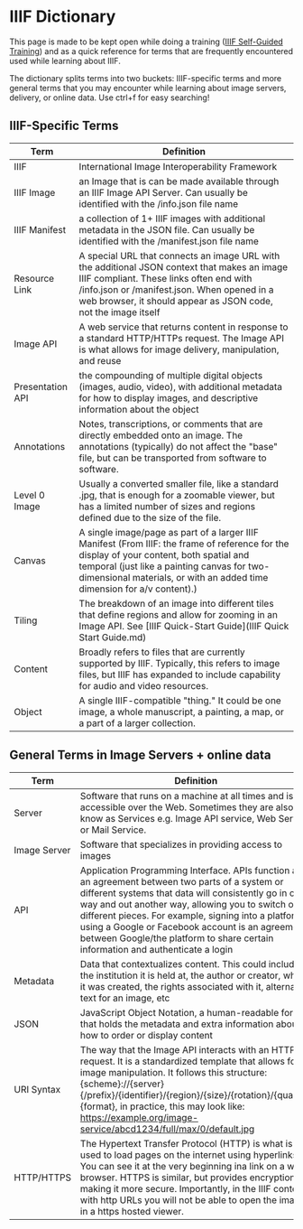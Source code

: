 # IIIF Dictionary

This page is made to be kept open while doing a training ([IIIF Self-Guided Training](https://training.iiif.io/iiif-online-workshop/)) and as a quick reference for terms that are frequently encountered used while learning about IIIF. 

The dictionary splits terms into two buckets: IIIF-specific terms and more general terms that you may encounter while learning about image servers, delivery, or online data.  Use ctrl+f for easy searching! 

## IIIF-Specific Terms

| Term             | Definition                                                                                                                                                                                                                                                         |
|------------------|--------------------------------------------------------------------------------------------------------------------------------------------------------------------------------------------------------------------------------------------------------------------|
| IIIF             | International Image Interoperability Framework                                                                                                                                                                                                                     |
| IIIF Image       | an Image that is can be made available through an IIIF Image API Server. Can usually be identified with the /info.json file name                                                                                                                                   |
| IIIF Manifest    | a collection of 1+ IIIF images with additional metadata in the JSON file. Can usually be identified with the /manifest.json file name                                                                                                                              |
| Resource Link    | A special URL that connects an image URL with the additional JSON context that makes an image IIIF compliant. These links often end with /info.json or /manifest.json. When opened in a web browser, it should appear as JSON code, not the image itself           |
| Image API        | A web service that returns content in response to a standard HTTP/HTTPs request. The Image API is what allows for image delivery, manipulation, and reuse                                                                                                          |
| Presentation API | the compounding of multiple digital objects (images, audio, video), with additional metadata for how to display images, and descriptive information about the object                                                                                               |
| Annotations      | Notes, transcriptions, or comments that are directly embedded onto an image. The annotations (typically) do not affect the "base" file, but can be transported from software to software.                                                                          |
| Level 0 Image    | Usually a converted smaller file, like a standard .jpg, that is enough for a zoomable viewer, but has a limited number of sizes and regions defined due to the size of the file.                                                                                   |
| Canvas           | A single image/page as part of a larger IIIF Manifest (From IIIF: the frame of reference for the display of your content, both spatial and temporal (just like a painting canvas for two-dimensional materials, or with an added time dimension for a/v content).) |
| Tiling           | The breakdown of an image into different tiles that define regions and allow for zooming in an Image API. See [IIIF Quick-Start Guide](IIIF Quick Start Guide.md)                                                                                                  |
| Content          | Broadly refers to files that are currently supported by IIIF. Typically, this refers to image files, but IIIF has expanded to include capability for audio and video resources.                                                                                    |
| Object           | A single IIIF-compatible "thing." It could be one image, a whole manuscript, a painting, a map, or a part of a larger collection.                                                                                                                                  |                                                                                                                                                                       |

## General Terms in Image Servers + online data
| Term         | Definition                                                                                                                                                                                                                                                                                                                                                                                                |
|--------------|-----------------------------------------------------------------------------------------------------------------------------------------------------------------------------------------------------------------------------------------------------------------------------------------------------------------------------------------------------------------------------------------------------------|
| Server       | Software that runs on a machine at all times and is accessible over the Web. Sometimes they are also know as Services e.g. Image API service, Web Service or Mail Service.                                                                                                                                                                                                                                |
| Image Server | Software that specializes in providing access to images                                                                                                                                                                                                                                                                                                                                                   |
| API          | Application Programming Interface. APIs function as an agreement between two parts of a system or different systems that data will consistently go in one way and out another way, allowing you to switch out different pieces. For example, signing into a platform using a Google or Facebook account is an agreement between Google/the platform to share certain information and authenticate a login |
| Metadata     | Data that contextualizes content. This could include the institution it is held at, the author or creator, when it was created, the rights associated with it, alternate text for an image, etc                                                                                                                                                                                                           |
| JSON         | JavaScript Object Notation, a human-readable format that holds the metadata and extra information about how to order or display content                                                                                                                                                                                                                                                                   |
| URI Syntax   | The way that the Image API interacts with an HTTP(S) request. It is a standardized template that allows for image manipulation. It follows this structure: {scheme}://{server}{/prefix}/{identifier}/{region}/{size}/{rotation}/{quality}.{format}, in practice, this may look like: https://example.org/image-service/abcd1234/full/max/0/default.jpg                                                    |
| HTTP/HTTPS   | The Hypertext Transfer Protocol (HTTP) is what is used to load pages on the internet using hyperlinks. You can see it at the very beginning ina link on a web browser. HTTPS is similar, but provides encryption, making it more secure. Importantly, in the IIIF context, with http URLs you will not be able to open the image in a https hosted viewer.                                                |